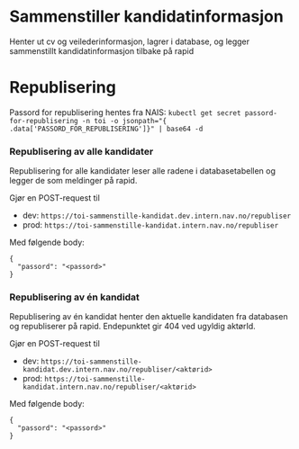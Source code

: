 # Sammenstiller kandidatinformasjon

Henter ut cv og veilederinformasjon, lagrer i database, og legger sammenstillt kandidatinformasjon tilbake på rapid

# Republisering

Passord for republisering hentes fra NAIS: `kubectl get secret passord-for-republisering -n toi -o jsonpath="{ .data['PASSORD_FOR_REPUBLISERING']}" | base64 -d`

### Republisering av alle kandidater
Republisering for alle kandidater leser alle radene i databasetabellen og legger de som meldinger på rapid.

Gjør en POST-request til 
 - dev: `https://toi-sammenstille-kandidat.dev.intern.nav.no/republiser`
 - prod: `https://toi-sammenstille-kandidat.intern.nav.no/republiser`
 
Med følgende body:

    {
	  "passord": "<passord>"
    }

### Republisering av én kandidat
Republisering av én kandidat henter den aktuelle kandidaten fra databasen og republiserer på rapid. Endepunktet gir 404 ved ugyldig aktørId.

Gjør en POST-request til
- dev: `https://toi-sammenstille-kandidat.dev.intern.nav.no/republiser/<aktørid>`
- prod: `https://toi-sammenstille-kandidat.intern.nav.no/republiser/<aktørid>`

Med følgende body:

    {
	  "passord": "<passord>"
    }
